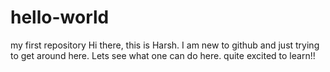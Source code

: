 # hello-world
my first repository
Hi there, this is Harsh. I am new to github and just trying to get around here.
Lets see what one can do here. quite excited to learn!!
